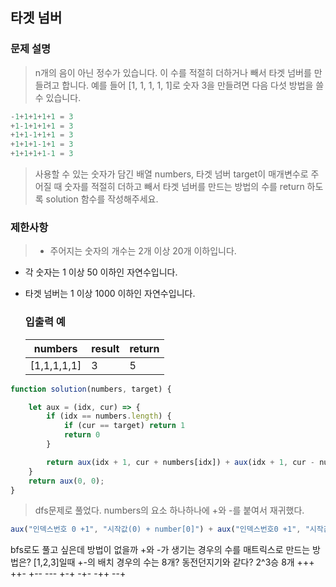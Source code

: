 
## 타겟 넘버

### 문제 설명
  > n개의 음이 아닌 정수가 있습니다. 이 수를 적절히 더하거나 빼서 타겟 넘버를 만들려고 합니다. 예를 들어 [1, 1, 1, 1, 1]로 숫자 3을 만들려면 다음 다섯 방법을 쓸 수 있습니다.
  >
```js
-1+1+1+1+1 = 3
+1-1+1+1+1 = 3
+1+1-1+1+1 = 3
+1+1+1-1+1 = 3
+1+1+1+1-1 = 3
```
>사용할 수 있는 숫자가 담긴 배열 numbers, 타겟 넘버 target이 매개변수로 주어질 때 숫자를 적절히 더하고 빼서 타겟 넘버를 만드는 방법의 수를 return 하도록 solution 함수를 작성해주세요.

  ### 제한사항
  >- 주어지는 숫자의 개수는 2개 이상 20개 이하입니다.
- 각 숫자는 1 이상 50 이하인 자연수입니다.
- 타겟 넘버는 1 이상 1000 이하인 자연수입니다.
  
  ### 입출력 예
  | numbers     | result | return |
  | ----------- | ------ | ------ |
  | [1,1,1,1,1] | 3      | 5      |
  
```js
function solution(numbers, target) {

    let aux = (idx, cur) => {
        if (idx == numbers.length) {
            if (cur == target) return 1
            return 0
        }

        return aux(idx + 1, cur + numbers[idx]) + aux(idx + 1, cur - numbers[idx])
    }
    return aux(0, 0);
}
```
>dfs문제로 풀었다. numbers의 요소 하나하나에 +와 -를 붙여서 재귀했다.
 ```js
aux("인덱스번호 0 +1", "시작값(0) + number[0]") + aux("인덱스번호0 +1", "시작값(0) - number[0]")
 ```
 bfs로도 풀고 싶은데 방법이 없을까
 +와 -가 생기는 경우의 수를 매트릭스로 만드는 방법은?
 [1,2,3]일때 +-의 배치 경우의 수는 8개? 동전던지기와 같다? 2^3승 8개
 +++ ++- +-- ---
     +-+ -+-
     -++ --+
 
  